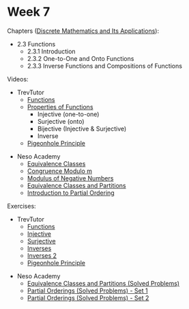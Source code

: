 # Week 7

Chapters ([Discrete Mathematics and Its Applications](https://annas-archive.org/md5/fbd2bb38796aca68b86da621fe6b0fad)):
- 2.3 Functions
    - 2.3.1 Introduction
    - 2.3.2 One-to-One and Onto Functions
    - 2.3.3 Inverse Functions and Compositions of Functions

Videos:
- TrevTutor
    - [Functions](https://www.youtube.com/watch?v=OixshZzH8t0)
    - [Properties of Functions](https://www.youtube.com/watch?v=bZred_Ksz2k)
        - Injective (one-to-one)
        - Surjective (onto)
        - Bijective (Injective & Surjective)
        - Inverse
    - [Pigeonhole Principle](https://www.youtube.com/watch?v=2-mxYrCNX60)
<!---->
- Neso Academy
    - [Equivalence Classes](https://www.youtube.com/watch?v=TbCk79SoCYw)
    - [Congruence Modulo m](https://www.youtube.com/watch?v=-SpWfD4WsmM)
    - [Modulus of Negative Numbers](https://www.youtube.com/watch?v=AbGVbgQre7I)
    - [Equivalence Classes and Partitions](https://www.youtube.com/watch?v=hrumNRQwTV8)
    - [Introduction to Partial Ordering](https://www.youtube.com/watch?v=saAkSk_arPA)

Exercises:
- TrevTutor
    - [Functions](https://www.youtube.com/watch?v=cdagwvBGpzQ)
    - [Injective](https://www.youtube.com/watch?v=Kn-LrdgHVhQ)
    - [Surjective](https://www.youtube.com/watch?v=VaDja04e59M)
    - [Inverses](https://www.youtube.com/watch?v=1cvQhfZGF7Q)
    - [Inverses 2](https://www.youtube.com/watch?v=kEUVTLpdG0k)
    - [Pigeonhole Principle](https://www.youtube.com/watch?v=pPuvnD4PYNE)
<!---->
- Neso Academy
    - [Equivalence Classes and Partitions (Solved Problems)](https://www.youtube.com/watch?v=CkAGZ69dQNk)
    - [Partial Orderings (Solved Problems) - Set 1](https://www.youtube.com/watch?v=EsfhqlxIDYU)
    - [Partial Orderings (Solved Problems) - Set 2](https://www.youtube.com/watch?v=cqPVG8e8daY)
